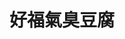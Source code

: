 ---
title: "好福氣臭豆腐"
description: "好福氣臭豆腐"
layout: shop
keywords:
  - 美食競賽
  - 台灣美食
  - 美食精選
datePublished: "2025-06-30"
dateModified: "2025-07-07"
city: "高雄市"
district: "左營區"
address: "高雄市左營區裕誠路南屏路"
phone: ""
geo: "22.666020047832873, 120.29934782534471"
google_map: "https://maps.app.goo.gl/x8yfcqZSwZxozBhZ7"
footinder: ""
official: ""
award:
  - name: "夜市王"
    year: "2024"
    entries:
      - nightMarket: "瑞豐夜市"
        food_type: "臭豆腐"
        rank: "第七名"

---
